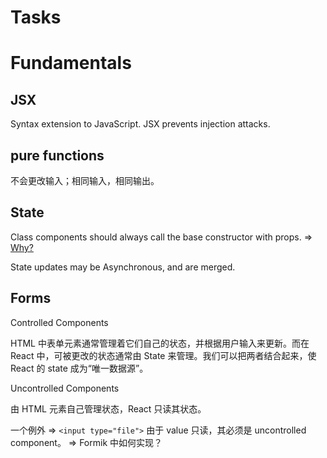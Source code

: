 # Tasks

# Fundamentals

## JSX

Syntax extension to JavaScript. JSX prevents injection attacks.

## pure functions

不会更改输入；相同输入，相同输出。

## State

Class components should always call the base constructor with props. => [Why?](https://overreacted.io/why-do-we-write-super-props/)

State updates may be Asynchronous, and are merged.

## Forms

Controlled Components

HTML 中表单元素通常管理着它们自己的状态，并根据用户输入来更新。而在 React 中，可被更改的状态通常由 State 来管理。我们可以把两者结合起来，使 React 的 state 成为“唯一数据源”。

Uncontrolled Components

由 HTML 元素自己管理状态，React 只读其状态。

一个例外 => `<input type="file">` 由于 value 只读，其必须是 uncontrolled component。 => Formik 中如何实现？
